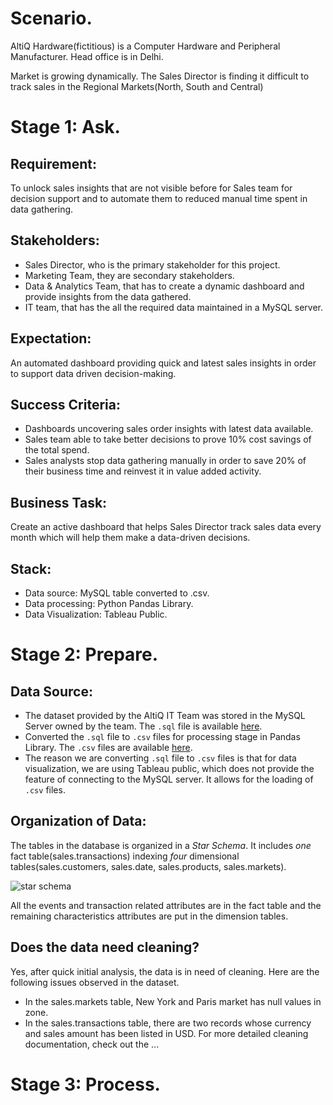 # Scenario.

AltiQ Hardware(fictitious) is a Computer Hardware and Peripheral Manufacturer. Head office is in Delhi.

Market is growing dynamically. The Sales Director is finding it difficult to track sales in the Regional Markets(North, South and Central)

# Stage 1: Ask.

## Requirement:

To unlock sales insights that are not visible before for Sales team for decision support and to automate them to reduced manual time spent in data gathering.

## Stakeholders:
* Sales Director, who is the primary stakeholder for this project.
* Marketing Team, they are secondary stakeholders.
* Data & Analytics Team, that has to create a dynamic dashboard and provide insights from the data gathered.
* IT team, that has the all the required data maintained in a MySQL server.

## Expectation: 

An automated dashboard providing quick and latest sales insights in order to support data driven decision-making.

## Success Criteria:

* Dashboards uncovering sales order insights with latest data available.
* Sales team able to take better decisions to prove 10% cost savings of the total spend.
* Sales analysts stop data gathering manually in order to save 20% of their business time and reinvest it in value added activity.

## Business Task:

Create an active dashboard that helps Sales Director track sales data every month which will help them make a data-driven decisions.

## Stack:
* Data source: MySQL table converted to .csv.
* Data processing: Python Pandas Library.
* Data Visualization: Tableau Public.

# Stage 2: Prepare.

## Data Source:

* The dataset provided by the AltiQ IT Team was stored in the MySQL Server owned by the team. The `.sql` file is available [here](/DataAnalysisProjects/2_SalesInsightsTableau/docs/db_dump_version_2.sql).
* Converted the `.sql` file to `.csv` files for processing stage in Pandas Library. The `.csv` files are available [here](/DataAnalysisProjects/2_SalesInsightsTableau/docs/).
* The reason we are converting `.sql` file to `.csv` files is that for data visualization, we are using Tableau public, which does not provide the feature of connecting to the MySQL server. It allows for the loading of `.csv` files.

## Organization of Data:

The tables in the database is organized in a *Star Schema*. It includes *one* fact table(sales.transactions) indexing *four* dimensional tables(sales.customers, sales.date, sales.products, sales.markets).

![star schema](/DataAnalysisProjects/2_SalesInsightsTableau/images/database_sales_schema.png)

All the events and transaction related attributes are in the fact table and the remaining characteristics attributes are put in the dimension tables.

## Does the data need cleaning?

Yes, after quick initial analysis, the data is in need of cleaning. Here are the following issues observed in the dataset.
* In the sales.markets table, New York and Paris market has null values in zone.
* In the sales.transactions table, there are two records whose currency and sales amount has been listed in USD.
For more detailed cleaning documentation, check out the ...

# Stage 3: Process.


